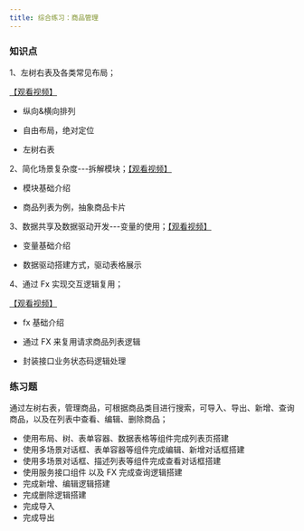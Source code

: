```yaml
---
title: 综合练习：商品管理
---
```


### 知识点

1、左树右表及各类常见布局；

[【观看视频】](https://meeting.tencent.com/v2/cloud-record/share?id=27fa6eb9-d6b6-42bf-a6df-49f21dea8cb1)

- 纵向&横向排列

- 自由布局，绝对定位

- 左树右表

2、简化场景复杂度---拆解模块；[【观看视频】](https://meeting.tencent.com/meetlog/detail/index.html?s=jlEfvUbRZV3FE2hZZvZQDt72lWplCXKEeemzbYM4S_Q)

- 模块基础介绍

- 商品列表为例，抽象商品卡片

3、数据共享及数据驱动开发---变量的使用；[【观看视频】](https://meeting.tencent.com/meetlog/detail/index.html?s=4Bj4btTCtWXCbWswUZ4XMzMQz7UvyZrdajnoX7tTp5k)

- 变量基础介绍

- 数据驱动搭建方式，驱动表格展示

4、通过 Fx 实现交互逻辑复用；

[【观看视频】](https://meeting.tencent.com/meetlog/detail/index.html?s=0_Yx5oYodLPbg06tmWEreB0aPVTosq5liUM3aODNcPo)

- fx 基础介绍

- 通过 FX 来复用请求商品列表逻辑

- 封装接口业务状态码逻辑处理

### 练习题

通过左树右表，管理商品，可根据商品类目进行搜索，可导入、导出、新增、查询商品，以及在列表中查看、编辑、删除商品；

- 使用布局、树、表单容器、数据表格等组件完成列表页搭建
- 使用多场景对话框、表单容器等组件完成编辑、新增对话框搭建
- 使用多场景对话框、描述列表等组件完成查看对话框搭建
- 使用服务接口组件 以及 FX 完成查询逻辑搭建
- 完成新增、编辑逻辑搭建
- 完成删除逻辑搭建
- 完成导入
- 完成导出

